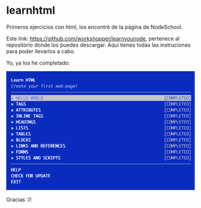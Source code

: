 # learnhtml

Primeros ejercicios con html, los encontré de la página de NodeSchool. 

Este link: https://github.com/workshopper/learnyounode, pertenece al repositorio donde los puedes descargar. 
Aquí tienes todas las instruciones para poder llevarlos a cabo. 

Yo, ya los he completado:

![Alt text](images/Captura%20de%20pantalla%202019-01-07%2015.47.21.png "Ejercicios Completados")

Gracias :)!
